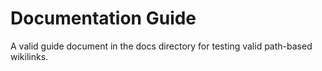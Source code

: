 # Documentation Guide

A valid guide document in the docs directory for testing valid path-based wikilinks.